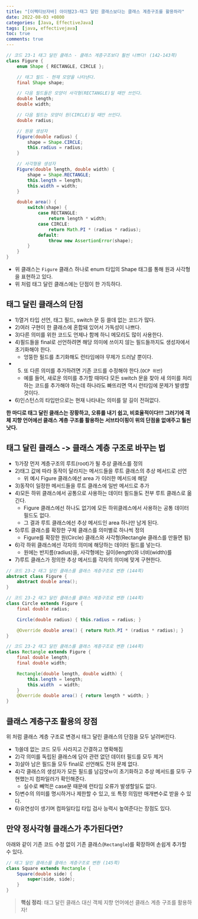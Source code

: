 ```yaml
---
title: "[이펙티브자바] 아이템23-태그 달린 클래스보다는 클래스 계층구조를 활용하라"
date: 2022-08-03 +0800
categories: [Java, EffectiveJava]
tags: [java, effectivejava]
toc: true
comments: true
---
```


```java
// 코드 23-1 태그 달린 클래스 - 클래스 계층구조보다 훨씬 나쁘다! (142-143쪽)
class Figure {
    enum Shape { RECTANGLE, CIRCLE };

    // 태그 필드 - 현재 모양을 나타낸다.
    final Shape shape;

    // 다음 필드들은 모양이 사각형(RECTANGLE)일 때만 쓰인다.
    double length;
    double width;

    // 다음 필드는 모양이 원(CIRCLE)일 때만 쓰인다.
    double radius;

    // 원용 생성자
    Figure(double radius) {
        shape = Shape.CIRCLE;
        this.radius = radius;
    }

    // 사각형용 생성자
    Figure(double length, double width) {
        shape = Shape.RECTANGLE;
        this.length = length;
        this.width = width;
    }

    double area() {
        switch(shape) {
            case RECTANGLE:
                return length * width;
            case CIRCLE:
                return Math.PI * (radius * radius);
            default:
                throw new AssertionError(shape);
        }
    }
}
```

- 위 클래스는 `Figure` 클래스 하나로 enum 타입의 Shape 태그를 통해 원과 사각형을 표현하고 있다.
- 위 처럼 태그 달린 클래스에는 단점이 한 가득하다.

## 태그 달린 클래스의 단점
- 1)열거 타입 선언, 태그 필드, switch 문 등 쓸데 없는 코드가 많다.
- 2)여러 구현이 한 클래스에 혼합돼 있어서 가독성이 나쁘다.
- 3)다른 의미를 위한 코드도 언제나 함께 하니 메모리도 많이 사용한다.
- 4)필드들을 final로 선언하려면 해당 의미에 쓰이지 않는 필드들까지도 생성자에서 초기화해야 한다.
  - 엉뚱한 필드를 초기화해도 런타임에야 무제가 드러날 뿐이다.
- 5) 또 다른 의미를 추가하려면 기존 코드를 수정해야 한다.(`OCP 위반`)
  - 예를 들어, 새로운 의미를 추가할 때마다 모든 switch 문을 찾아 새 의미를 처리하는 코드를 추가해야 하는데 하나라도 빠뜨리면 역시 런타임에 문제가 발생할 것이다.
- 6)인스턴스의 타입만으로는 현재 나타내는 의미를 알 길이 전혀없다.

<b>한 마디로 태그 달린 클래스는 장황하고, 오류를 내기 쉽고, 비효율적이다!!! 그러기에 객체 지향 언어에선 클래스 계층 구조를 활용하는 서브타이핑이 위의 단점을 없애주고 훨씬 낫다.</b>

## 태그 달린 클래스 -> 클래스 계층 구조로 바꾸는 법

- 1)가장 먼저 계층구조의 루트(root)가 될 추상 클래스를 정의
- 2)태그 값에 따라 동작이 달라지는 메서드들을 루트 클래스의 추상 메서드로 선언
  - 위 예시 Figure 클래스에선 area 가 이러한 메서드에 해당
- 3)동작이 일정한 메서드들을 루트 클래스에 일반 메서드로 추가
- 4)모든 하위 클래스에서 공통으로 사용하는 데이터 필드들도 전부 루트 클래스로 옮긴다.
  - Figure 클래스에선 하나도 없기에 모든 하위클레스에서 사용하는 공통 데이터 필드도 없다.
  - 그 결과 루트 클래스에선 추상 메서드인 area 하나만 남게 된다.
- 5)루트 클래스를 확장한 구체 클래스를 의미별로 하나씩 정의
  - Figure를 확장한 원(Circle) 클래스와 사각형(Rectangle 클래스를 만들면 됨)
- 6)각 하위 클래스에선 각자의 의미에 해당하는 데이터 필드를 넣는다.
  - 원에는 반지름(radius)을, 사각형에는 길이(length)와 너비(width)를
- 7)루트 클래스가 정의한 추상 메서드를 각자의 의미에 맞게 구현한다.

```java
// 코드 23-2 태그 달린 클래스를 클래스 계층구조로 변환 (144쪽)
abstract class Figure {
    abstract double area();
}

// 코드 23-2 태그 달린 클래스를 클래스 계층구조로 변환 (144쪽)
class Circle extends Figure {
    final double radius;

    Circle(double radius) { this.radius = radius; }

    @Override double area() { return Math.PI * (radius * radius); }
}

// 코드 23-2 태그 달린 클래스를 클래스 계층구조로 변환 (144쪽)
class Rectangle extends Figure {
    final double length;
    final double width;

    Rectangle(double length, double width) {
        this.length = length;
        this.width  = width;
    }
    @Override double area() { return length * width; }
}
```

## 클래스 계층구조 활용의 장점
위 처럼 클래스 계층 구조로 변경시 태그 달린 클래스의 단점을 모두 날려버린다.

- 1)쓸데 없는 코드 모두 사라지고 간결하고 명확해짐
- 2)각 의미를 독립된 클래스에 담아 관련 없던 데이터 필드를 모두 제거
- 3)살아 남은 필드들 모두 final로 선언해도 전혀 문제 없다.
- 4)각 클래스의 생성자가 모든 필드를 남김엇ㅂ이 초기화하고 추상 메서드를 모두 구현했는지 컴파일러가 확인해준다.
  - 실수로 빼먹은 case문 때문에 런타임 오류가 발생할일도 없다.
- 5)변수의 의미를 명시하거나 제한할 수 있고, 또 특정 의밈만 매개변수로 받을 수 있다.
- 6)유연성이 생기며 컴파일타입 타입 검사 능력시 높여준다는 장점도 있다.

## 만약 정사각형 클래스가 추가된다면?
아래와 같이 기존 코드 수정 없이 기존 클래스(`Rectangle`)를 확장하여 손쉽게 추가할 수 있다.

```java
// 태그 달린 클래스를 클래스 계층구조로 변환 (145쪽)
class Square extends Rectangle {
    Square(double side) {
        super(side, side);
    }
}
```

> **핵심 정리**: 태그 달린 클래스 대신 객체 지향 언어에선 클래스 계층 구조를 활용하자!


